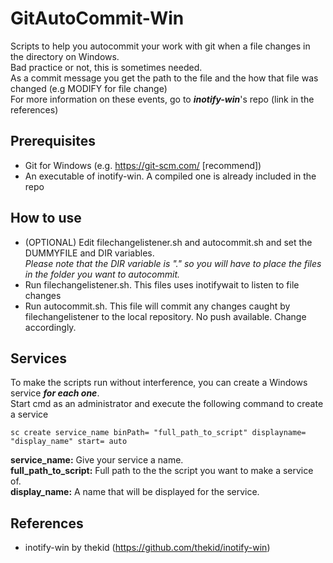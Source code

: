 # GitAutoCommit-Win
Scripts to help you autocommit your work with git when a file changes in the directory on Windows.<br>
Bad practice or not, this is sometimes needed.<br>
As a commit message you get the path to the file and the how that file was changed (e.g MODIFY for file change)<br>
For more information on these events, go to ***inotify-win***'s repo (link in the references)

## Prerequisites
* Git for Windows (e.g. https://git-scm.com/ [recommend])
* An executable of inotify-win. A compiled one is already included in the repo

## How to use
* (OPTIONAL) Edit filechangelistener.sh and autocommit.sh and set the DUMMYFILE and DIR variables. <br>
*Please note that the DIR variable is "." so you will have to place the files in the folder you want to autocommit.*
* Run filechangelistener.sh. This files uses inotifywait to listen to file changes
* Run autocommit.sh. This file will commit any changes caught by filechangelistener to the local repository. No push available. Change accordingly.

## Services
To make the scripts run without interference, you can create a Windows service ***for each one***.<br>
Start cmd as an administrator and execute the following command to create a service
```
sc create service_name binPath= "full_path_to_script" displayname= "display_name" start= auto
```
**service_name:** Give your service a name.<br>
**full_path_to_script:** Full path to the the script you want to make a service of.<br>
**display_name:** A name that will be displayed for the service.<br>

## References
* inotify-win by thekid (https://github.com/thekid/inotify-win)

